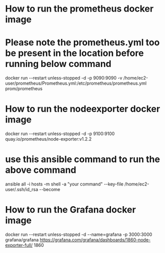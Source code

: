 # How to run the prometheus docker image

# Please note the prometheus.yml too be present in the location before running below command
docker run --restart unless-stopped -d -p 9090:9090 -v /home/ec2-user/prometheus/Prometheus.yml:/etc/prometheus/prometheus.yml prom/prometheus

# How to run the nodeexporter docker image
docker run --restart unless-stopped -d -p 9100:9100 quay.io/prometheus/node-exporter:v1.2.2

# use this ansible command to run the above command
ansible all -i hosts -m shell -a "your command" --key-file /home/ec2-user/.ssh/id_rsa --become

# How to run the Grafana docker image
docker run --restart unless-stopped -d --name=grafana -p 3000:3000 grafana/grafana
https://grafana.com/grafana/dashboards/1860-node-exporter-full/ 1860
